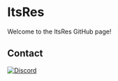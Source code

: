 # ItsRes

Welcome to the ItsRes GitHub page!

## Contact

[![Discord](https://img.shields.io/discord/1105183719112847360?label=Discord&logo=discord)](https://discord.gg/JxtK2gAVTu)
